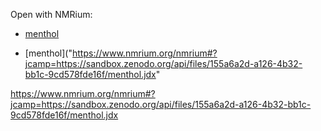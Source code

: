 Open with NMRium:
* <a href="https://www.nmrium.org/nmrium#?jcamp=https://sandbox.zenodo.org/api/files/155a6a2d-a126-4b32-bb1c-9cd578fde16f/menthol.jdx" target="_blank">menthol</a>

* [menthol]("https://www.nmrium.org/nmrium#?jcamp=https://sandbox.zenodo.org/api/files/155a6a2d-a126-4b32-bb1c-9cd578fde16f/menthol.jdx"

https://www.nmrium.org/nmrium#?jcamp=https://sandbox.zenodo.org/api/files/155a6a2d-a126-4b32-bb1c-9cd578fde16f/menthol.jdx
